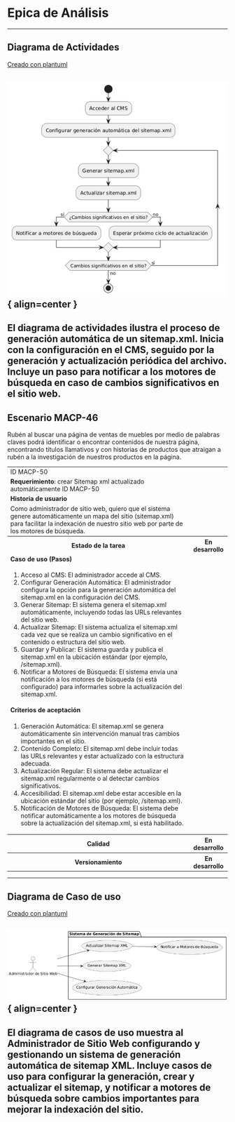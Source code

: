 # Epica de Análisis

------
## Diagrama de Actividades
[Creado con plantuml](https://plantuml.com/es/)

![Image title](./assets/DIAGRAMADEACTIVIDADES/MACP-50.png){ align=center }
---
El diagrama de actividades ilustra el proceso de generación automática de un sitemap.xml. Inicia con la configuración en el CMS, seguido por la generación y actualización periódica del archivo. Incluye un paso para notificar a los motores de búsqueda en caso de cambios significativos en el sitio web.
---

###
###

## Escenario MACP-46
Rubén al buscar una página de ventas de muebles  por medio de palabras claves podrá identificar o encontrar contenidos de nuestra página, encontrando títulos  llamativos y con historias de productos que atraigan a rubén a la investigación de nuestros productos en la página.

<table id="customers">
  <tr class="idtext principal">
    <td>ID MACP-50</td>
  </tr>
  <tr class="single text">
    <td><strong>Requerimiento</strong>: crear Sitemap xml actualizado automáticamente ID MACP-50</td>
  </tr>
  <tr class="single gray">
    <td><strong>Historia de usuario</strong></td>
  </tr>
  <tr class="single text">
    <td>Como administrador de sitio web, quiero que el sistema genere automáticamente un mapa del sitio (sitemap.xml) para facilitar la indexación de nuestro sitio web por parte de los motores de búsqueda.</td>
  </tr>
  <tr class="duo">
    <th class="gray"><strong>Estado de la tarea</strong></th>
    <th>En desarrollo</th>
  </tr>
  <tr class="single gray">
    <td><strong>Caso de uso (Pasos)</strong></td>
  </tr>
  <tr class="single text">
    <td>
        <ol>
            <li>Acceso al CMS: El administrador accede al CMS.</li>
            <li>Configurar Generación Automática: El administrador configura la opción para la generación automática del sitemap.xml en la configuración del CMS.</li>
            <li>Generar Sitemap: El sistema genera el sitemap.xml automáticamente, incluyendo todas las URLs relevantes del sitio web.</li>
            <li>Actualizar Sitemap: El sistema actualiza el sitemap.xml cada vez que se realiza un cambio significativo en el contenido o estructura del sitio web.</li>
            <li>Guardar y Publicar: El sistema guarda y publica el sitemap.xml en la ubicación estándar (por ejemplo, /sitemap.xml).</li>
            <li>Notificar a Motores de Búsqueda: El sistema envía una notificación a los motores de búsqueda (si está configurado) para informarles sobre la actualización del sitemap.xml.</li>
        </ol>
    </td>
  </tr>
  <tr class="single gray">
    <td><strong>Criterios de aceptación</strong></td>
  </tr>
  <tr class="single text">
    <td>
        <ol>
            <li>Generación Automática: El sitemap.xml se genera automáticamente sin intervención manual tras cambios importantes en el sitio.</li>
            <li>Contenido Completo: El sitemap.xml debe incluir todas las URLs relevantes y estar actualizado con la estructura adecuada.</li>
            <li>Actualización Regular: El sistema debe actualizar el sitemap.xml regularmente o al detectar cambios significativos.</li>
            <li>Accesibilidad: El sitemap.xml debe estar accesible en la ubicación estándar del sitio (por ejemplo, /sitemap.xml).</li>
            <li>Notificación de Motores de Búsqueda: El sistema debe notificar automáticamente a los motores de búsqueda sobre la actualización del sitemap.xml, si está habilitado.</li>             
        </ol>
    </td>
  </tr>
 <tr class="duo">
    <th class="gray"><strong>Calidad</strong></th>
    <th>En desarrollo</th>
  </tr>
  <tr class="duo">
    <th class="gray"><strong>Versionamiento</strong></th>
    <th>En desarrollo</th>
  </tr>
</table>



---
## Diagrama de Caso de uso
[Creado con plantuml](https://plantuml.com/es/)

![Image title](./assets/DIAGRADEUSOS/MACP-50.png){ align=center }
---
El diagrama de casos de uso muestra al Administrador de Sitio Web configurando y gestionando un sistema de generación automática de sitemap XML. Incluye casos de uso para configurar la generación, crear y actualizar el sitemap, y notificar a motores de búsqueda sobre cambios importantes para mejorar la indexación del sitio.
---
